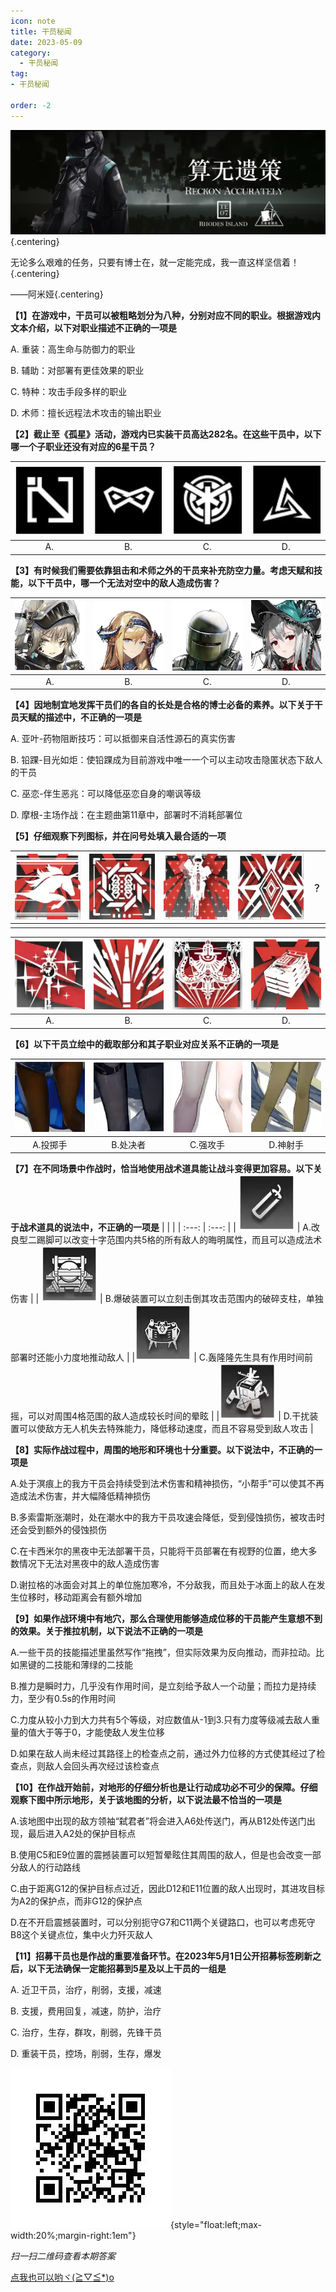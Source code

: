 ```yaml
---
icon: note
title: 干员秘闻
date: 2023-05-09
category:
  - 干员秘闻
tag:
- 干员秘闻

order: -2
---
```

<!-- more -->

![](./res/ope_sec/topic.webp) {.centering}

无论多么艰难的任务，只要有博士在，就一定能完成，我一直这样坚信着！{.centering}

——阿米娅{.centering}

**【1】在游戏中，干员可以被粗略划分为八种，分别对应不同的职业。根据游戏内文本介绍，以下对职业描述不正确的一项是**

A. 重装：高生命与防御力的职业

B. 辅助：对部署有更佳效果的职业

C. 特种：攻击手段多样的职业

D. 术师：擅长远程法术攻击的输出职业

**【2】截止至《孤星》活动，游戏内已实装干员高达282名。在这些干员中，以下哪一个子职业还没有对应的6星干员？**

| ![](./res/ope_sec/q2_1.webp) | ![](./res/ope_sec/q2_2.webp) | ![](./res/ope_sec/q2_3.webp) | ![](./res/ope_sec/q2_4.webp) |
| :---: | :---: | :---: | :---: |
| A. | B. | C. | D. |

**【3】有时候我们需要依靠狙击和术师之外的干员来补充防空力量。考虑天赋和技能，以下干员中，哪一个无法对空中的敌人造成伤害？**

| ![](./res/ope_sec/q3_1.webp) | ![](./res/ope_sec/q3_2.webp) | ![](./res/ope_sec/q3_3.webp) | ![](./res/ope_sec/q3_4.webp) |
| :---: | :---: | :---: | :---: |
| A. | B. | C. | D. |

**【4】因地制宜地发挥干员们的各自的长处是合格的博士必备的素养。以下关于干员天赋的描述中，不正确的一项是**

A. 亚叶-药物阻断技巧：可以抵御来自活性源石的真实伤害

B. 铅踝-目光如炬：使铅踝成为目前游戏中唯一一个可以主动攻击隐匿状态下敌人的干员

C. 巫恋-伴生恶兆：可以降低巫恋自身的嘲讽等级

D. 摩根-主场作战：在主题曲第11章中，部署时不消耗部署位

**【5】仔细观察下列图标，并在问号处填入最合适的一项**

| ![](./res/ope_sec/q5_1.webp) | ![](./res/ope_sec/q5_2.webp) | ![](./res/ope_sec/q5_3.webp) | ![](./res/ope_sec/q5_4.webp) |  ？  |
| :---: | :---: | :---: | :---: | :---: |
| | | | | |

| ![](./res/ope_sec/q5_5.webp) | ![](./res/ope_sec/q5_6.webp) | ![](./res/ope_sec/q5_7.webp) | ![](./res/ope_sec/q5_8.webp) |
| :---: | :---: | :---: | :---: |
| A. | B. | C. | D. |

**【6】以下干员立绘中的截取部分和其子职业对应关系不正确的一项是**

| ![](./res/ope_sec/q6_1.webp) | ![](./res/ope_sec/q6_2.webp) | ![](./res/ope_sec/q6_3.webp) | ![](./res/ope_sec/q6_4.webp) |
| :---: | :---: | :---: | :---: |
| A.投掷手 | B.处决者 | C.强攻手 | D.神射手 |

**【7】在不同场景中作战时，恰当地使用战术道具能让战斗变得更加容易。以下关于战术道具的说法中，不正确的一项是**
| | |
| :---: | :---: |
| ![](./res/ope_sec/q7_1.webp) | A.改良型二踢脚可以改变十字范围内共5格的所有敌人的晦明属性，而且可以造成法术伤害 |
| ![](./res/ope_sec/q7_2.webp) | B.爆破装置可以立刻击倒其攻击范围内的破碎支柱，单独部署时还能小力度地推动敌人 |
|![](./res/ope_sec/q7_3.webp) | C.轰隆隆先生具有作用时间前摇，可以对周围4格范围的敌人造成较长时间的晕眩 |
|![](./res/ope_sec/q7_4.webp) | D.干扰装置可以使敌方无人机失去特殊能力，降低移动速度，而且不容易受到敌人攻击 |

**【8】实际作战过程中，周围的地形和环境也十分重要。以下说法中，不正确的一项是**

A.处于溟痕上的我方干员会持续受到法术伤害和精神损伤，“小帮手”可以使其不再造成法术伤害，并大幅降低精神损伤

B.多索雷斯涨潮时，处在潮水中的我方干员攻速会降低，受到侵蚀损伤，被攻击时还会受到额外的侵蚀损伤

C.在卡西米尔的黑夜中无法部署干员，只能将干员部署在有视野的位置，绝大多数情况下无法对黑夜中的敌人造成伤害

D.谢拉格的冰面会对其上的单位施加寒冷，不分敌我，而且处于冰面上的敌人在发生位移时，移动距离会有额外增加

**【9】如果作战环境中有地穴，那么合理使用能够造成位移的干员能产生意想不到的效果。关于推拉机制，以下说法不正确的一项是**

A.一些干员的技能描述里虽然写作“拖拽”，但实际效果为反向推动，而非拉动。比如黑键的二技能和薄绿的二技能

B.推力是瞬时力，几乎没有作用时间，是立刻给予敌人一个动量；而拉力是持续力，至少有0.5s的作用时间

C.力度从较小力到大力共有5个等级，对应数值从-1到3.只有力度等级减去敌人重量的值大于等于0，才能使敌人发生位移

D.如果在敌人尚未经过其路径上的检查点之前，通过外力位移的方式使其经过了检查点，则敌人会回头再次经过该检查点

**【10】在作战开始前，对地形的仔细分析也是让行动成功必不可少的保障。仔细观察下图中所示地形，关于该地图的分析，以下说法最不恰当的一项是**

A.该地图中出现的敌方领袖“弑君者”将会进入A6处传送门，再从B12处传送门出现，最后进入A2处的保护目标点

B.使用C5和E9位置的震撼装置可以短暂晕眩住其周围的敌人，但是也会改变一部分敌人的行动路线

C.由于距离G12的保护目标点过近，因此D12和E11位置的敌人出现时，其进攻目标为A2的保护点，而非G12的保护点

D.在不开启震撼装置时，可以分别扼守G7和C11两个关键路口，也可以考虑死守B8这个关键点位，集中火力歼灭敌人

**【11】招募干员也是作战的重要准备环节。在2023年5月1日公开招募标签刷新之后，以下无法确保一定能招募到5星及以上干员的一组是**

A. 近卫干员，治疗，削弱，支援，减速

B. 支援，费用回复，减速，防护，治疗

C. 治疗，生存，群攻，削弱，先锋干员

D. 重装干员，控场，削弱，生存，爆发

![](./res/ope_sec/answer.webp){style="float:left;max-width:20%;margin-right:1em"}

*扫一扫二维码查看本期答案*

[点我也可以哟ヾ(≧▽≦*)o](https://www.wjx.cn/vm/PpVDPPR.aspx)<eod />

<ArticleAd />
